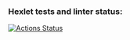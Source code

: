 ### Hexlet tests and linter status:
[![Actions Status](https://github.com/svyakovlev-dev/js-oop-project-62/workflows/hexlet-check/badge.svg)](https://github.com/svyakovlev-dev/js-oop-project-62/actions)